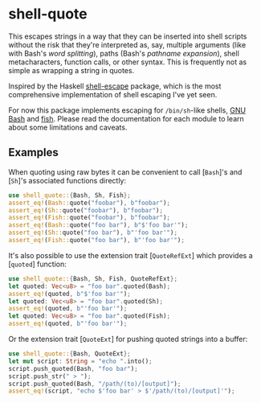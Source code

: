 # shell-quote

This escapes strings in a way that they can be inserted into shell scripts
without the risk that they're interpreted as, say, multiple arguments (like with
Bash's _word splitting_), paths (Bash's _pathname expansion_), shell
metacharacters, function calls, or other syntax. This is frequently not as
simple as wrapping a string in quotes.

Inspired by the Haskell [shell-escape][] package, which is the most
comprehensive implementation of shell escaping I've yet seen.

For now this package implements escaping for `/bin/sh`-like shells, [GNU
Bash][gnu-bash] and [fish][].
Please read the documentation for each module to learn about some limitations
and caveats.

[shell-escape]: https://github.com/solidsnack/shell-escape
[gnu-bash]: https://www.gnu.org/software/bash/
[fish]: https://fishshell.com/

## Examples

When quoting using raw bytes it can be convenient to call [`Bash`]'s and
[`Sh`]'s associated functions directly:

```rust
use shell_quote::{Bash, Sh, Fish};
assert_eq!(Bash::quote("foobar"), b"foobar");
assert_eq!(Sh::quote("foobar"), b"foobar");
assert_eq!(Fish::quote("foobar"), b"foobar");
assert_eq!(Bash::quote("foo bar"), b"$'foo bar'");
assert_eq!(Sh::quote("foo bar"), b"'foo bar'");
assert_eq!(Fish::quote("foo bar"), b"'foo bar'");
```

It's also possible to use the extension trait [`QuoteRefExt`] which provides a
[`quoted`] function:

```rust
use shell_quote::{Bash, Sh, Fish, QuoteRefExt};
let quoted: Vec<u8> = "foo bar".quoted(Bash);
assert_eq!(quoted, b"$'foo bar'");
let quoted: Vec<u8> = "foo bar".quoted(Sh);
assert_eq!(quoted, b"'foo bar'");
let quoted: Vec<u8> = "foo bar".quoted(Fish);
assert_eq!(quoted, b"'foo bar'");
```

Or the extension trait [`QuoteExt`] for pushing quoted strings into a buffer:

```rust
use shell_quote::{Bash, QuoteExt};
let mut script: String = "echo ".into();
script.push_quoted(Bash, "foo bar");
script.push_str(" > ");
script.push_quoted(Bash, "/path/(to)/[output]");
assert_eq!(script, "echo $'foo bar' > $'/path/(to)/[output]'");
```

